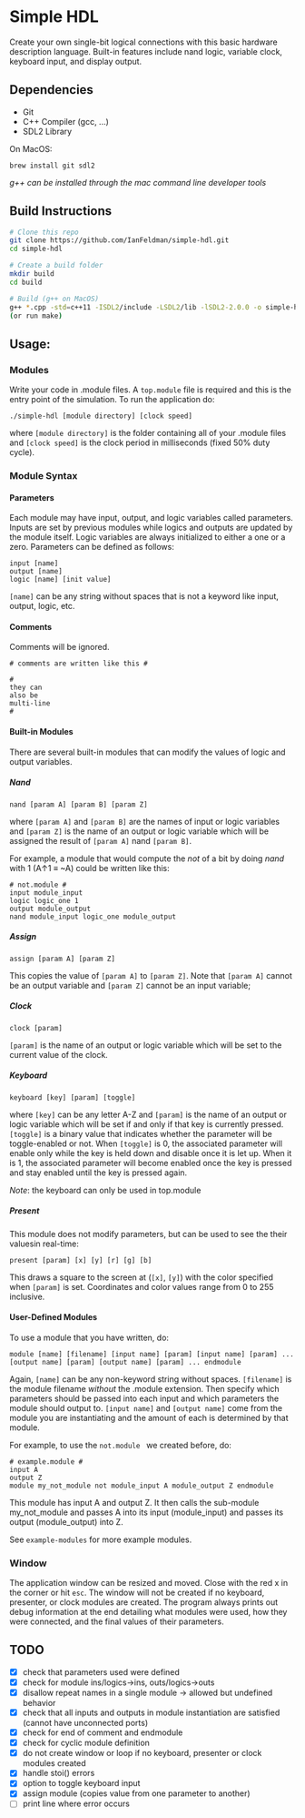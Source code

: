 # Simple HDL
Create your own single-bit logical connections with this basic hardware description language. Built-in features include nand logic, variable clock, keyboard input, and display output. 

## Dependencies
- Git
- C++ Compiler (gcc, ...)
- SDL2 Library

On MacOS:
```
brew install git sdl2
```

*g++ can be installed through the mac command line developer tools*

## Build Instructions
```sh
# Clone this repo
git clone https://github.com/IanFeldman/simple-hdl.git
cd simple-hdl

# Create a build folder
mkdir build
cd build

# Build (g++ on MacOS)
g++ *.cpp -std=c++11 -ISDL2/include -LSDL2/lib -lSDL2-2.0.0 -o simple-hdl
(or run make)
```

## Usage:
### Modules
Write your code in .module files. A `top.module` file is required and this is the entry point of the simulation.
To run the application do:
```
./simple-hdl [module directory] [clock speed]
```
where `[module directory]` is the folder containing all of your .module files and `[clock speed]` is the clock period in milliseconds (fixed 50% duty cycle).

### Module Syntax
#### Parameters
Each module may have input, output, and logic variables called parameters. Inputs are set by previous modules while logics and outputs are updated by the module itself. Logic variables are always initialized to either a one or a zero. Parameters can be defined as follows: 
```
input [name]
output [name]
logic [name] [init value]
```
`[name]` can be any string without spaces that is not a keyword like input, output, logic, etc.

#### Comments
Comments will be ignored.
```
# comments are written like this #
```
```
#
they can
also be
multi-line
#
```

#### Built-in Modules
There are several built-in modules that can modify the values of logic and output variables.

##### Nand
```
nand [param A] [param B] [param Z]
```
where `[param A]` and `[param B]` are the names of input or logic variables and `[param Z]` is the name of an output or logic variable which will be assigned the result of `[param A]` nand `[param B]`.

For example, a module that would compute the _not_ of a bit by doing _nand_ with 1 (A↑1 ≡ ~A) could be written like this:
```
# not.module #
input module_input
logic logic_one 1
output module_output
nand module_input logic_one module_output
```

##### Assign
```
assign [param A] [param Z]
```
This copies the value of `[param A]` to `[param Z]`. Note that `[param A]` cannot be an output variable and `[param Z]` cannot be an input variable;

##### Clock
```
clock [param]
```
`[param]` is the name of an output or logic variable which will be set to the current value of the clock.

##### Keyboard
```
keyboard [key] [param] [toggle]
```
where `[key]` can be any letter A-Z and `[param]` is the name of an output or logic variable which will be set if and only if that key is currently pressed.  `[toggle]` is a binary value that indicates whether the parameter will be toggle-enabled or not. When `[toggle]` is 0, the associated parameter will enable only while the key is held down and disable once it is let up. When it is 1, the associated parameter will become enabled once the key is pressed and stay enabled until the key is pressed again. 

*Note*: the keyboard can only be used in top.module

##### Present
This module does not modify parameters, but can be used to see the their valuesin real-time:
```
present [param] [x] [y] [r] [g] [b]
```
This draws a square to the screen at (`[x]`, `[y]`) with the color specified when `[param]` is set. Coordinates and color values range from 0 to 255 inclusive.

#### User-Defined Modules
To use a module that you have written, do:
```
module [name] [filename] [input name] [param] [input name] [param] ... [output name] [param] [output name] [param] ... endmodule
```
Again, `[name]` can be any non-keyword string without spaces. `[filename]` is the module filename _without_ the .module extension. Then specify which parameters should be passed into each input and which parameters the module should output to. `[input name]` and `[output name]` come from the module you are instantiating and the amount of each is determined by that module.

For example, to use the `not.module ` we created before, do:
```
# example.module #
input A
output Z
module my_not_module not module_input A module_output Z endmodule
```
This module has input A and output Z. It then calls the sub-module my_not_module and passes A into its input (module_input) and passes its output (module_output) into Z.

See `example-modules` for more example modules.

### Window
The application window can be resized and moved. Close with the red x in the corner or hit `esc`. The window will not be created if no keyboard, presenter, or clock modules are created. The program always prints out debug information at the end detailing what modules were used, how they were connected, and the final values of their parameters.

## TODO

- [x] check that parameters used were defined 
- [x] check for module ins/logics->ins, outs/logics->outs 
- [x] disallow repeat names in a single module -> allowed but undefined behavior
- [x] check that all inputs and outputs in module instantiation are satisfied (cannot have unconnected ports)
- [x] check for end of comment and endmodule
- [x] check for cyclic module definition
- [x] do not create window or loop if no keyboard, presenter or clock modules created
- [x] handle stoi() errors
- [x] option to toggle keyboard input
- [x] assign module (copies value from one parameter to another)
- [ ] print line where error occurs
